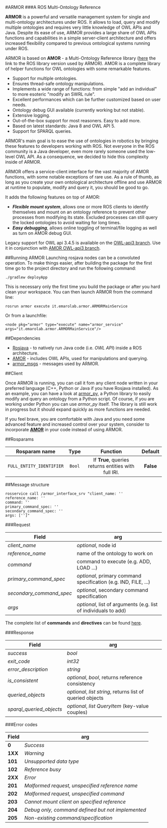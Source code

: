 #ARMOR
###A ROS Multi-Ontology Reference

**ARMOR** is a powerful and versatile management system for single and multi-ontology architectures under ROS. It allows
to load, query and modify multiple ontologies and requires very little knowledge of OWL APIs and Java. Despite its ease 
of use, ARMOR provides a large share of OWL APIs functions and capabilities in a simple server-client architecture and
offers increased flexibility compared to previous ontological systems running under ROS.

ARMOR is based on **AMOR** - a Multi-Ontology Reference library ([here](https://github.com/EmaroLab/multi_ontology_reference) the link to the ROS library version used by ARMOR).
AMOR is a complete library of helper functions for OWL ontologies with some remarkable features.
  
  + Support for multiple ontologies.
  + Ensures thread-safe ontology manipulations.
  + Implements a wide range of functions: from simple "add an individual" to more esoteric "modify an SWRL rule".
  + Excellent performances which can be further customized based on user needs.
  + Ontology debug GUI available (currently working but not stable).
  + Extensive logging.
  + Out-of-the-box support for most reasoners. Easy to add more.
  + Based on latest standards: Java 8 and OWL API 5.
  + Support for SPARQL queries. 
  
ARMOR's main goal is to ease the use of ontologies in robotics by bringing these features to developers working with ROS.
Not everyone in the ROS community is a Java developer, even more rarely someone used the low-level OWL API. 
As a consequence, we decided to hide this complexity inside of ARMOR. 
  
ARMOR offers a service-client interface for the vast majority of AMOR functions, with some notable exceptions of rare 
use. As a rule of thumb, as long as you create your own ontological architecture offline and use ARMOR at runtime to 
populate, modify and query it, you should be good to go.

It adds the following features on top of AMOR:
  
  + **_Flexible mount system_**, allows one or more ROS clients to identify themselves and mount on an ontology reference to
   prevent other processes from modifying its state. Excluded processes can still query the locked ontologies to avoid 
   waiting for long times.
  + **_Easy debugging_**, allows online toggling of terminal/file logging as well as turn on AMOR debug GUI.
  
Legacy support for OWL api 3.4.5 is available on the [OWL-api3 branch](https://github.com/EmaroLab/armor/tree/OWL-api3). Use it in conjunction with [AMOR OWL-api3 branch](https://github.com/EmaroLab/multi_ontology_reference/tree/OWL-api3).

##Running ARMOR
Launching rosjava nodes can be a convoluted operation. To make things easier, after building the package for the first time go to the project directory and run the following command:

`./gradlew deployApp`

This is necessary only the first time you build the package or after you hard clean your workspace. You can then launch ARMOR from the command line:

`rosrun armor execute it.emarolab.armor.ARMORMainService`

Or from a launchfile:

`<node pkg="armor" type="execute" name="armor_service" args="it.emarolab.armor.ARMORMainService"/>`
  
##Dependencies
  
  + [Rosjava](http://wiki.ros.org/rosjava) - to natively run Java code (i.e. *OWL API*) inside a ROS architecture.
  + [AMOR](https://github.com/EmaroLab/multi_ontology_reference) - includes OWL APIs, used for manipulations and querying.
  + [armor_msgs](https://github.com/EmaroLab/armor_msgs) - messages used by ARMOR.
  
##Client
  
  Once ARMOR is running, you can call it fom any client node written in your preferred language (C++, Python or Java if 
  you have Rosjava installed). As an example, you can have a look at [armor_py](https://github.com/EmaroLab/armor_py_api), a Python library to easily modify and
  query an ontology from a Python script. Of course, if you are working under Python you can use *armor_py* itself. 
  The library is still work in progress but it should expand quickly as more functions are needed.
  
  If you feel brave, you are comfortable with Java and you need some advanced feature and increased control over your 
  system, consider to incorporate [**AMOR**](https://github.com/EmaroLab/multi_ontology_reference) in your code instead
  of using ARMOR.
  
##Rosparams

| Rosparam name            | Type   | Function                                             | Default   |
|:------------------------:|:------:|:----------------------------------------------------:|:---------:|
| `FULL_ENTITY_IDENTIFIER` | `Bool` | If **True**, queries returns entities with full IRI. | **False** |
  
##Message structure
  
```
rosservice call /armor_interface_srv "client_name: ''
reference_name: ''
command: ''
primary_command_spec: ''
secondary_command_spec: ''
args: ['']"   
```

###Request

| Field                    | arg                                                             |
| ------------------------ | --------------------------------------------------------------- |
| *client_name*            | *optional*, node id                                             |
| *reference_name*         | name of the ontology to work on                                 |
| *command*                | command to execute (e.g. ADD, LOAD ...)                         |
| *primary_command_spec*   | *optional*, primary command specification (e.g. IND, FILE, ...) |
| *secondary_command_spec* | *optional*, secondary command specification                     |
| *args*                   | *optional*, list of arguments (e.g. list of individuals to add) |
  
The complete list of **commands** and **directives** can be found [here](https://github.com/EmaroLab/armor/blob/master/commands.md).

###Response

| Field                    | arg                                                             |
| ------------------------ | --------------------------------------------------------------- |
| *success*                | *bool*                                                          |
| *exit_code*              | *int32*                                                         |
| *error_description*      | *string*                                                        |
| *is_consistent*          | *optional*, *bool*, returns reference consistency               |
| *queried_objects*        | *optional*, *list string*, returns list of queried objects      |
| *sparql_queried_objects* | *optional*, *list QueryItem* (key-value couples)                |

###Error codes

| Field                    | arg                                                             |
| ------------------------ | --------------------------------------------------------------- |
| **0**                    | *Success*                                                       |
| **1XX**                  | *Warning*                                                       |
| **101**                  | *Unsupported data type*                                         |
| **102**                  | *Reference busy*                                                |
| **2XX**                  | *Error*                                                         |
| **201**                  | *Malformed request, unspecified reference name*                 |
| **202**                  | *Malformed request, unspecified command*                        |
| **203**                  | *Cannot mount client on specified reference*                    |
| **204**                  | *Debug only, command defined but not implemented*               |
| **205**                  | *Non-existing command/specification*                            |
